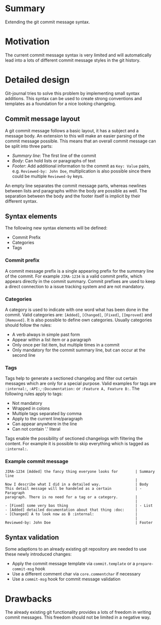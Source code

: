 # Summary
[summary]: #summary

Extending the git commit message syntax.

# Motivation
[motivation]: #motivation

The current commit message syntax is very limited and will automatically lead into a lots of different commit message
styles in the git history.

# Detailed design
[design]: #detailed-design

Git-journal tries to solve this problem by implementing small syntax additions. This syntax can be used to create strong
conventions and templates as a foundation for a nice looking changelog.

## Commit message layout

A git commit message follows a basic layout, it has a subject and a message body. An extension to this will make an easier
parsing of the commit message possible. This means that an overall commit message can be split into three parts:

- *Summary line*: The first line of the commit
- *Body*: Can hold lists or paragraphs of text
- *Footer*: Add additional information to the commit as `Key: Value` pairs, e.g. `Reviewed-by: John Doe`, multiplication
  is also possible since there could be multiple `Reviewed-by` keys.

An empty line separates the commit message parts, whereas newlines between lists and paragraphs within the body are
possible as well. The separation between the body and the footer itself is implicit by their different syntax.

## Syntax elements

The following new syntax elements will be defined:

- Commit Prefix
- Categories
- Tags

### Commit prefix
A commit message prefix is a single appearing prefix for the summary line of the commit. For example `JIRA-1234` is a valid commit
prefix, which appears directly in the commit summary. Commit prefixes are used to keep a direct connection to a issue tracking
system and are not mandatory.

### Categories
A category is used to indicate with one word what has been done in the commit. Valid categories are: `[Added]`,
`[Changed]`, `[Fixed]`, `[Improved]` and `[Removed]`. It is also possible to define own categories. Usually categories
should follow the rules:

- A verb always in simple past form
- Appear within a list item or a paragraph
- Only once per list item, but multiple times in a commit
- Only mandatory for the commit summary line, but can occur at the second line

### Tags
Tags help to generate a sectioned changelog and filter out certain messages which are only for a special purpose. Valid
examples for tags are `:internal:`, `:API:`,·`:Documentation:` or `:Feature A, Feature B:`. The following rules apply to
tags:

- Not mandatory
- Wrapped in colons
- Multiple tags separated by comma
- Apply to the current line/paragraph
- Can appear anywhere in the line
- Can not contain '.' literal

Tags enable the possibility of sectioned changelogs with filtering the content. For example it is possible to skip
everything which is tagged as `:internal:`.

### Example commit message
```
JIRA-1234 [Added] the fancy thing everyone looks for        | Summary line
                                                            |
Now I describe what I did in a detailed way.                | Body
This detail message will be handeled as a certain           | - Paragraph
paragraph. There is no need for a tag or a category.        |
                                                            |
- [Fixed] some very bas thing                               | - List
- [Added] detailed documentation about that thing :doc:     |
- [Changed] A to look now as B :internal:                   |
                                                            |
Reviewed-by: John Doe                                       | Footer
```

## Syntax validation
Some adaptions to an already existing git repository are needed to use these newly introduced changes:

- Apply the commit message template via `commit.template` or a `prepare-commit-msg` hook
- Use a different comment char via `core.commentchar` if necessary
- Use a `commit-msg` hook for commit message validation

# Drawbacks
[drawbacks]: #drawbacks

The already existing git functionality provides a lots of freedom in writing commit messages. This freedom should not be
limited in a negative way.
